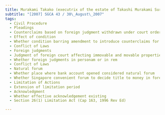 ```yaml
---
title: Murakami Takako (executrix of the estate of Takashi Murakami Suroso, deceased) v Wiryadi 
subtitle: "[2007] SGCA 43 / 30\_August\_2007"
tags:
  - Civil Procedure
  - Pleadings
  - Counterclaims based on foreign judgment withdrawn under court order subject to condition that no action for same cause of action be brought in Singapore
  - Effect of condition
  - Whether condition barring amendment to introduce counterclaims for different assets under foreign judgment
  - Conflict of Laws
  - Foreign judgments
  - Judgment of foreign court affecting immovable and movable properties situated outside that country
  - Whether foreign judgments in personam or in rem
  - Conflict of Laws
  - Natural forum
  - Whether place where bank account opened considered natural forum
  - Whether Singapore convenient forum to decide title to money in foreign bank account
  - Limitation of Actions
  - Extension of limitation period
  - Acknowledgment
  - Whether effective acknowledgement existing
  - Section 26(1) Limitation Act (Cap 163, 1996 Rev Ed)

---
```



